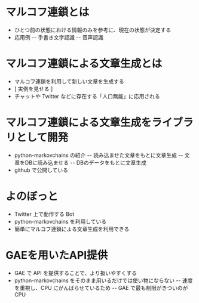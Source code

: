 # マルコフ連鎖とは

- ひとつ前の状態における情報のみを参考に、現在の状態が決定する
- 応用例
-- 手書き文字認識
-- 音声認識

# マルコフ連鎖による文章生成とは

- マルコフ連鎖を利用して新しい文章を生成する
- [ 実例を見せる ]
- チャットや Twitter などに存在する「人口無能」に応用される

# マルコフ連鎖による文章生成をライブラリとして開発

- python-markovchains の紹介
-- 読み込ませた文章をもとに文章生成
-- 文章をDBに読み込ませる
-- DBのデータをもとに文章生成
- github で公開している

# よのぼっと

- Twitter 上で動作する Bot
- python-markovchains を利用している
- 簡単にマルコフ連鎖による文章生成を利用できる

# GAEを用いたAPI提供

- GAE で API を提供することで、より扱いやすくする
- python-markovchains をそのまま用いるだけでは使い物にならない
-- 速度を重視し、CPU にがんばらせているため
-- GAE で最も制限がきついのが CPU
